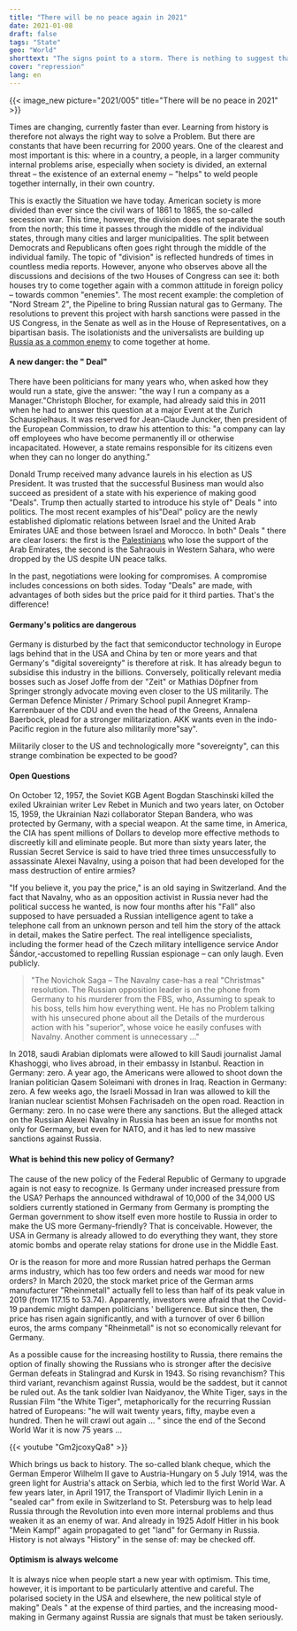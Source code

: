 ```yaml
---
title: "There will be no peace again in 2021"
date: 2021-01-08
draft: false
tags: "State"
geo: "World"
shorttext: "The signs point to a storm. There is nothing to suggest that peace could return in 2021. Caution is called for."
cover: "repression"
lang: en
---
```


{{< image_new picture="2021/005" title="There will be no peace in 2021" >}}

Times are changing, currently faster than ever. Learning from history is therefore not always the right way to solve a Problem. But there are constants that have been recurring for 2000 years. One of the clearest and most important is this: where in a country, a people, in a larger community internal problems arise, especially when society is divided, an external threat – the existence of an external enemy – "helps" to weld people together internally, in their own country.

This is exactly the Situation we have today. American society is more divided than ever since the civil wars of 1861 to 1865, the so-called secession war. This time, however, the division does not separate the south from the north; this time it passes through the middle of the individual states, through many cities and larger municipalities. The split between Democrats and Republicans often goes right through the middle of the individual family. The topic of "division" is reflected hundreds of times in countless media reports. However, anyone who observes above all the discussions and decisions of the two Houses of Congress can see it: both houses try to come together again with a common attitude in foreign policy – towards common "enemies". The most recent example: the completion of "Nord Stream 2", the Pipeline to bring Russian natural gas to Germany. The resolutions to prevent this project with harsh sanctions were passed in the US Congress, in the Senate as well as in the House of Representatives, on a bipartisan basis. The isolationists and the universalists are building up [Russia as a common enemy](https://www.forbes.com/sites/kenrapoza/2020/06/26/russias-gazprom-nord-stream-ii-handed-a-potential-death-knell/?sh=3f27aa6b7f6c "Russia’s Nord Stream II Handed A Potential Death Knell") to come together at home.

#### A new danger: the " Deal"

There have been politicians for many years who, when asked how they would run a state, give the answer: "the way I run a company as a Manager."Christoph Blocher, for example, had already said this in 2011 when he had to answer this question at a major Event at the Zurich Schauspielhaus. It was reserved for Jean-Claude Juncker, then president of the European Commission, to draw his attention to this: "a company can lay off employees who have become permanently ill or otherwise incapacitated. However, a state remains responsible for its citizens even when they can no longer do anything."

Donald Trump received many advance laurels in his election as US President. It was trusted that the successful Business man would also succeed as president of a state with his experience of making good "Deals". Trump then actually started to introduce his style of" Deals " into politics. The most recent examples of his"Deal" policy are the newly established diplomatic relations between Israel and the United Arab Emirates UAE and those between Israel and Morocco. In both" Deals " there are clear losers: the first is the [Palestinians](https://www.haaretz.com/opinion/.premium-if-settlers-are-mad-it-must-be-good-1.9075890 "A Deal With UAE? If Israeli Settlers Are Mad, It Must Be Good") who lose the support of the Arab Emirates, the second is the Sahraouis in Western Sahara, who were dropped by the US despite UN peace talks.

In the past, negotiations were looking for compromises. A compromise includes concessions on both sides. Today "Deals" are made, with advantages of both sides but the price paid for it third parties. That's the difference!

#### Germany's politics are dangerous

Germany is disturbed by the fact that semiconductor technology in Europe lags behind that in the USA and China by ten or more years and that Germany's "digital sovereignty" is therefore at risk. It has already begun to subsidise this industry in the billions. Conversely, politically relevant media bosses such as Josef Joffe from der "Zeit" or Mathias Döpfner from Springer strongly advocate moving even closer to the US militarily. The German Defence Minister / Primary School pupil Annegret Kramp-Karrenbauer of the CDU and even the head of the Greens, Annalena Baerbock, plead for a stronger militarization. AKK wants even in the indo-Pacific region in the future also militarily more"say".

Militarily closer to the US and technologically more "sovereignty", can this strange combination be expected to be good?

#### Open Questions

On October 12, 1957, the Soviet KGB Agent Bogdan Staschinski killed the exiled Ukrainian writer Lev Rebet in Munich and two years later, on October 15, 1959, the Ukrainian Nazi collaborator Stepan Bandera, who was protected by Germany, with a special weapon.  At the same time, in America, the CIA has spent millions of Dollars to develop more effective methods to discreetly kill and eliminate people. But more than sixty years later, the Russian Secret Service is said to have tried three times unsuccessfully to assassinate Alexei Navalny, using a poison that had been developed for the mass destruction of entire armies?

"If you believe it, you pay the price," is an old saying in Switzerland. And the fact that Navalny, who as an opposition activist in Russia never had the political success he wanted, is now four months after his "Fall" also supposed to have persuaded a Russian intelligence agent to take a telephone call from an unknown person and tell him the story of the attack in detail, makes the Satire perfect. The real intelligence specialists, including the former head of the Czech military intelligence service Andor Šándor,-accustomed to repelling Russian espionage – can only laugh. Even publicly.

> "The Novichok Saga – The Navalny case-has a real "Christmas" resolution. The Russian opposition leader is on the phone from Germany to his murderer from the FBS, who, Assuming to speak to his boss, tells him how everything went. He has no Problem talking with his unsecured phone about all the Details of the murderous action with his "superior", whose voice he easily confuses with Navalny. Another comment is unnecessary ..."

In 2018, saudi Arabian diplomats were allowed to kill Saudi journalist Jamal Khashoggi, who lives abroad, in their embassy in Istanbul. Reaction in Germany: zero. A year ago, the Americans were allowed to shoot down the Iranian politician Qasem Soleimani with drones in Iraq. Reaction in Germany: zero. A few weeks ago, the Israeli Mossad in Iran was allowed to kill the Iranian nuclear scientist Mohsen Fachrisadeh on the open road. Reaction in Germany: zero. In no case were there any sanctions. But the alleged attack on the Russian Alexei Navalny in Russia has been an issue for months not only for Germany, but even for NATO, and it has led to new massive sanctions against Russia.

#### What is behind this new policy of Germany?

The cause of the new policy of the Federal Republic of Germany to upgrade again is not easy to recognize. Is Germany under increased pressure from the USA? Perhaps the announced withdrawal of 10,000 of the 34,000 US soldiers currently stationed in Germany from Germany is prompting the German government to show itself even more hostile to Russia in order to make the US more Germany-friendly? That is conceivable. However, the USA in Germany is already allowed to do everything they want, they store atomic bombs and operate relay stations for drone use in the Middle East.

Or is the reason for more and more Russian hatred perhaps the German arms industry, which has too few orders and needs war mood for new orders? In March 2020, the stock market price of the German arms manufacturer "Rheinmetall" actually fell to less than half of its peak value in 2019 (from 117.15 to 53.74). Apparently, investors were afraid that the Covid-19 pandemic might dampen politicians ' belligerence. But since then, the price has risen again significantly, and with a turnover of over 6 billion euros, the arms company "Rheinmetall" is not so economically relevant for Germany.

As a possible cause for the increasing hostility to Russia, there remains the option of finally showing the Russians who is stronger after the decisive German defeats in Stalingrad and Kursk in 1943. So rising revanchism? This third variant, revanchism against Russia, would be the saddest, but it cannot be ruled out. As the tank soldier Ivan Naidyanov, the White Tiger, says in the Russian Film "the White Tiger", metaphorically for the recurring Russian hatred of Europeans: "he will wait twenty years, fifty, maybe even a hundred. Then he will crawl out again ... " since the end of the Second World War it is now 75 years ...

{{< youtube "Gm2jcoxyQa8" >}}

Which brings us back to history. The so-called blank cheque, which the German Emperor Wilhelm II gave to Austria-Hungary on 5 July 1914, was the green light for Austria's attack on Serbia, which led to the first World War.  A few years later, in April 1917, the Transport of Vladimir Ilyich Lenin in a "sealed car" from exile in Switzerland to St. Petersburg was to help lead Russia through the Revolution into even more internal problems and thus weaken it as an enemy of war. And already in 1925 Adolf Hitler in his book "Mein Kampf" again propagated to get "land" for Germany in Russia. History is not always "History" in the sense of: may be checked off.

#### Optimism is always welcome

It is always nice when people start a new year with optimism. This time, however, it is important to be particularly attentive and careful. The polarised society in the USA and elsewhere, the new political style of making" Deals " at the expense of third parties, and the increasing mood-making in Germany against Russia are signals that must be taken seriously.
